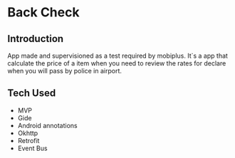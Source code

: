 # Back Check

## Introduction

App made and supervisioned as a test required by mobiplus. It`s a app that calculate the price of a item when you need to review the rates for declare when you will pass by police in airport.

## Tech Used

* MVP
* Gide
* Android annotations
* Okhttp
* Retrofit
* Event Bus
